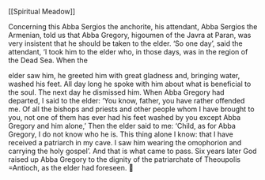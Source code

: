[[Spiritual Meadow]]
 
Concerning this Abba Sergios the anchorite, his attendant, Abba Sergios the Armenian, told us that Abba Gregory, higoumen of the Javra at Paran, was very insistent that he should be taken to the elder. ‘So one day’, said the attendant, ‘I took him to the elder who, in those days, was in the region of the Dead Sea. When the  
 
elder saw him, he greeted him with great gladness and, bringing water, washed his feet. All day long he spoke with him about what is beneficial to the soul. The next day he dismissed him. When Abba Gregory had departed, I said to the elder: ‘You know, father, you have rather offended me. Of all the bishops and priests and other people whom I have brought to you, not one of them has ever had his feet washed by you except Abba Gregory and him alone,’ Then the elder said to me: ‘Child, as for Abba Gregory, I do not know who he is. This thing alone I know: that I have received a patriarch in my cave. I saw him wearing the omophorion and carrying the holy gospel’. And that is what came to pass. Six years later God raised up Abba Gregory to the dignity of the patriarchate of Theoupolis =Antioch, as the elder had foreseen.  
